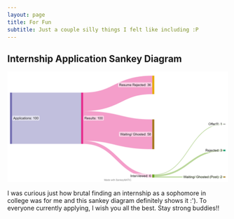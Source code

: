 ```yaml
---
layout: page
title: For Fun
subtitle: Just a couple silly things I felt like including :P
---
```

## Internship Application Sankey Diagram
![](/images/intern_sankey.png)  

I was curious just how brutal finding an internship as a sophomore in college was for me and this sankey diagram definitely shows it :'). To everyone currently applying, I wish you all the best. Stay strong buddies!!    
